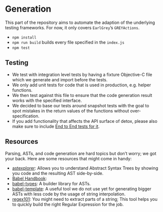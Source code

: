 # Generation

This part of the repository aims to automate the adaption of the underlying testing frameworks.
For now, it only covers `EarlGrey`’s `GREYActions`.

- `npm install`
- `npm run build` builds every file specified in the `index.js`
- `npm test`

## Testing

- We test with integration level tests by having a fixture Objective-C file which we generate and import before the tests.
- We only add unit tests for code that is used in production, e.g. helper functions.
- We then test against this file to ensure that the code generation result works with the specified interface.
- We decided to base our tests around snapshot tests with the goal to spot mistakes in the return values of the functions without over-specification.
- If you add functionality that affects the API surface of detox, please also make sure to include [End to End tests for it](../detox/test/e2e).

## Resources

Parsing, ASTs, and code generation are hard topics but don’t worry; we got your back.
Here are some resources that might come in handy:

- [astexplorer](https://astexplorer.net): Allows you to understand Abstract Syntax Trees by showing you code and the resulting AST side-by-side.
- [Babel Handbook](https://github.com/thejameskyle/babel-handbook):
- [babel-types](https://github.com/babel/babel/tree/master/packages/babel-types): A builder library for ASTs.
- [babel-template](https://github.com/babel/babel/tree/master/packages/babel-template): A useful tool we do not use yet for generating bigger ASTs with less code by the usage of string interpolation.
- [regex101](https://regex101.com): You might need to extract parts of a string; This tool helps you to quickly build the right Regular Expression for the job.
